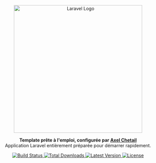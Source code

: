 <p align="center">
  <a href="https://axelchetail.eu" target="_blank">
    <img src="https://i.imgur.com/LXRXvbY.png" width="400" alt="Laravel Logo">
  </a>
</p>

<p align="center">
  <b>Template prête à l'emploi, configurée par <a href="https://axelchetail.eu" target="_blank">Axel Chetail</a></b><br>
  Application Laravel entièrement préparée pour démarrer rapidement.
</p>

<p align="center">
  <a href="https://github.com/laravel/framework/actions">
    <img src="https://github.com/laravel/framework/workflows/tests/badge.svg" alt="Build Status">
  </a>
  <a href="https://packagist.org/packages/laravel/framework">
    <img src="https://img.shields.io/packagist/dt/laravel/framework" alt="Total Downloads">
  </a>
  <a href="https://packagist.org/packages/laravel/framework">
    <img src="https://img.shields.io/packagist/v/laravel/framework" alt="Latest Version">
  </a>
  <a href="https://opensource.org/licenses/MIT">
    <img src="https://img.shields.io/packagist/l/laravel/framework" alt="License">
  </a>
</p>
